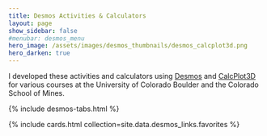 ```yaml
---
title: Desmos Activities & Calculators
layout: page
show_sidebar: false
#menubar: desmos_menu
hero_image: /assets/images/desmos_thumbnails/desmos_calcplot3d.png
hero_darken: true
---
```


I developed these activities and calculators using [Desmos](https://www.desmos.com/)
 and [CalcPlot3D](https://c3d.libretexts.org/CalcPlot3D/index.html) for various courses at the University of Colorado Boulder and the Colorado School of Mines.
 
{% include desmos-tabs.html %}

{% include cards.html collection=site.data.desmos_links.favorites %}


<!-- {% include desmos-courses.html %} -->
